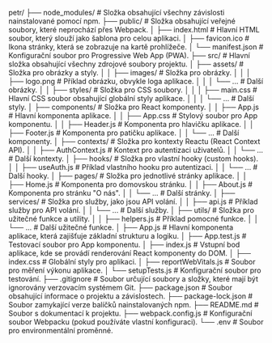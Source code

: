 petr/
├── node_modules/              # Složka obsahující všechny závislosti nainstalované pomocí npm.
├── public/                    # Složka obsahující veřejné soubory, které neprochází přes Webpack.
│   ├── index.html             # Hlavní HTML soubor, který slouží jako šablona pro celou aplikaci.
│   ├── favicon.ico            # Ikona stránky, která se zobrazuje na kartě prohlížeče.
│   └── manifest.json          # Konfigurační soubor pro Progressive Web App (PWA).
├── src/                       # Hlavní složka obsahující všechny zdrojové soubory projektu.
│   ├── assets/                # Složka pro obrázky a styly.
│   │   ├── images/            # Složka pro obrázky.
│   │   │   ├── logo.png       # Příklad obrázku, obvykle loga aplikace.
│   │   │   └── ...            # Další obrázky.
│   │   ├── styles/            # Složka pro CSS soubory.
│   │   │   ├── main.css       # Hlavní CSS soubor obsahující globální styly aplikace.
│   │   │   └── ...            # Další styly.
│   ├── components/            # Složka pro React komponenty.
│   │   ├── App.js             # Hlavní komponenta aplikace.
│   │   ├── App.css            # Stylový soubor pro App komponentu.
│   │   ├── Header.js          # Komponenta pro hlavičku aplikace.
│   │   ├── Footer.js          # Komponenta pro patičku aplikace.
│   │   └── ...                # Další komponenty.
│   ├── contexts/              # Složka pro kontexty Reactu (React Context API).
│   │   ├── AuthContext.js     # Kontext pro autentizaci uživatelů.
│   │   └── ...                # Další kontexty.
│   ├── hooks/                 # Složka pro vlastní hooky (custom hooks).
│   │   ├── useAuth.js         # Příklad vlastního hooku pro autentizaci.
│   │   └── ...                # Další hooky.
│   ├── pages/                 # Složka pro jednotlivé stránky aplikace.
│   │   ├── Home.js            # Komponenta pro domovskou stránku.
│   │   ├── About.js           # Komponenta pro stránku "O nás".
│   │   └── ...                # Další stránky.
│   ├── services/              # Složka pro služby, jako jsou API volání.
│   │   ├── api.js             # Příklad služby pro API volání.
│   │   └── ...                # Další služby.
│   ├── utils/                 # Složka pro užitečné funkce a utility.
│   │   ├── helpers.js         # Příklad pomocné funkce.
│   │   └── ...                # Další užitečné funkce.
│   ├── App.js                 # Hlavní komponenta aplikace, která zajišťuje základní strukturu a logiku.
│   ├── App.test.js            # Testovací soubor pro App komponentu.
│   ├── index.js               # Vstupní bod aplikace, kde se provádí renderování React komponenty do DOM.
│   ├── index.css              # Globální styly pro aplikaci.
│   ├── reportWebVitals.js     # Soubor pro měření výkonu aplikace.
│   └── setupTests.js          # Konfigurační soubor pro testování.
├── .gitignore                 # Soubor určující soubory a složky, které mají být ignorovány verzovacím systémem Git.
├── package.json               # Soubor obsahující informace o projektu a závislostech.
├── package-lock.json          # Soubor zamykající verze balíčků nainstalovaných npm.
├── README.md                  # Soubor s dokumentací k projektu.
├── webpack.config.js          # Konfigurační soubor Webpacku (pokud používáte vlastní konfiguraci).
└── .env                       # Soubor pro environmentální proměnné.
